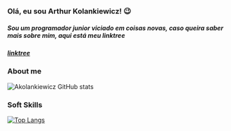 ### Olá, eu sou Arthur Kolankiewicz! 😉
##### Sou um programador junior viciado em coisas novas, caso queira saber mais sobre mim, aqui está meu linktree
##### [linktree](https://linktr.ee/akolankiewicz)

### About me 

![Akolankiewicz GitHub stats](https://github-readme-stats.vercel.app/api?username=akolankiewicz&show_icons=true&theme=radical)

### Soft Skills 

[![Top Langs](https://github-readme-stats.vercel.app/api/top-langs/?username=akolankiewicz&layout=donut)](https://github.com/akolankiewicz)

